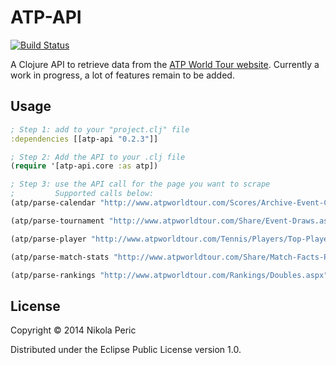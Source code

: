 # ATP-API

[![Build Status](https://travis-ci.org/nikolap/atp-api.svg?branch=master)](https://travis-ci.org/nikolap/atp-api)

A Clojure API to retrieve data from the [ATP World Tour website](http://www.atpworldtour.com/). Currently a work in progress, a lot of features remain to be added.

## Usage

```clj
; Step 1: add to your "project.clj" file
:dependencies [[atp-api "0.2.3"]]

; Step 2: Add the API to your .clj file
(require '[atp-api.core :as atp])

; Step 3: use the API call for the page you want to scrape
;         Supported calls below:
(atp/parse-calendar "http://www.atpworldtour.com/Scores/Archive-Event-Calendar.aspx?t=2&y=2014")

(atp/parse-tournament "http://www.atpworldtour.com/Share/Event-Draws.aspx?e=339&y=2014")

(atp/parse-player "http://www.atpworldtour.com/Tennis/Players/Top-Players/Roger-Federer.aspx")

(atp/parse-match-stats "http://www.atpworldtour.com/Share/Match-Facts-Pop-Up.aspx?t=0339&y=2014&r=4&p=F324")

(atp/parse-rankings "http://www.atpworldtour.com/Rankings/Doubles.aspx")
```

## License

Copyright © 2014 Nikola Peric

Distributed under the Eclipse Public License version 1.0.
